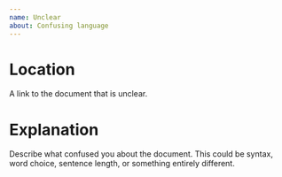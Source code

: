 ```yaml
---
name: Unclear
about: Confusing language
---
```


# Location
A link to the document that is unclear.

# Explanation
Describe what confused you about the document.
This could be syntax, word choice, sentence length, or something entirely different.
